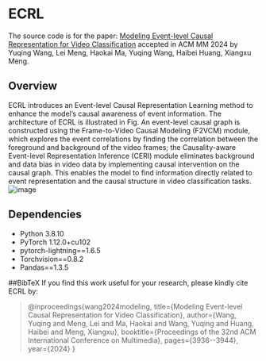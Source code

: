 # ECRL
The source code is for the paper: [Modeling Event-level Causal Representation for Video Classification](https://dl.acm.org/doi/abs/10.1145/3664647.3681547) accepted in ACM MM 2024 by Yuqing Wang, Lei Meng, Haokai Ma, Yuqing Wang, Haibei Huang, Xiangxu Meng.

## Overview
ECRL introduces an Event-level Causal Representation Learning method to enhance the model’s causal awareness of event information. The architecture of ECRL is illustrated in Fig. An event-level causal graph is constructed using the Frame-to-Video Causal Modeling (F2VCM) module, which explores the event correlations by finding the correlation between the foreground and background of the video frames; the Causality-aware Event-level Representation Inference (CERI) module eliminates background and data bias in video data by implementing causal intervention on the causal graph. This enables the model to find information directly related to event representation and the causal structure in video classification tasks.
![image](https://github.com/user-attachments/assets/8a96ac4e-0121-4cc7-85c4-181fdde8c63d)

## Dependencies

* Python 3.8.10
* PyTorch 1.12.0+cu102
* pytorch-lightning==1.6.5
* Torchvision==0.8.2
* Pandas==1.3.5

##BibTeX
If you find this work useful for your research, please kindly cite ECRL by:
> @inproceedings{wang2024modeling,
  title={Modeling Event-level Causal Representation for Video Classification},
  author={Wang, Yuqing and Meng, Lei and Ma, Haokai and Wang, Yuqing and Huang, Haibei and Meng, Xiangxu},
  booktitle={Proceedings of the 32nd ACM International Conference on Multimedia},
  pages={3936--3944},
  year={2024}
}



